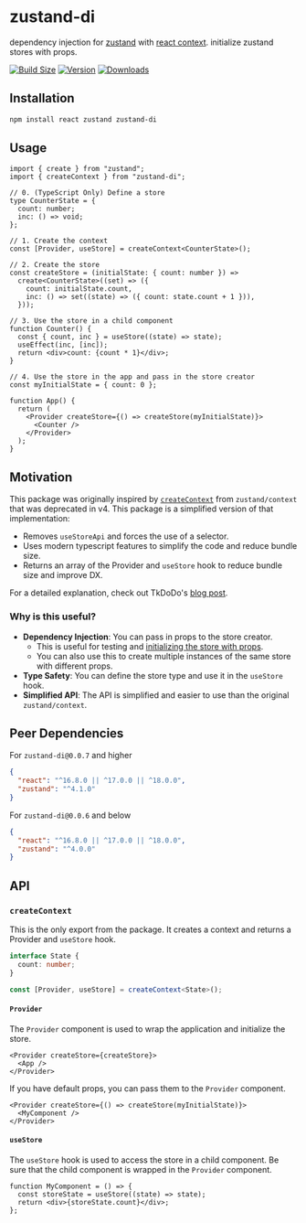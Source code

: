# zustand-di

dependency injection for [zustand](https://github.com/pmndrs/zustand) with [react context](https://react.dev/learn/passing-data-deeply-with-context). initialize zustand stores with props.

[![Build Size](https://img.shields.io/bundlephobia/minzip/zustand-di?label=bundle%20size&style=flat&colorA=000000&colorB=000000)](https://bundlephobia.com/result?p=zustand-di)
[![Version](https://img.shields.io/npm/v/zustand-di?style=flat&colorA=000000&colorB=000000)](https://www.npmjs.com/package/zustand-di)
[![Downloads](https://img.shields.io/npm/dt/zustand-di?style=flat&colorA=000000&colorB=000000)](https://www.npmjs.com/package/zustand-di)

## Installation

```bash
npm install react zustand zustand-di
```

## Usage

```tsx
import { create } from "zustand";
import { createContext } from "zustand-di";

// 0. (TypeScript Only) Define a store
type CounterState = {
  count: number;
  inc: () => void;
};

// 1. Create the context
const [Provider, useStore] = createContext<CounterState>();

// 2. Create the store
const createStore = (initialState: { count: number }) =>
  create<CounterState>((set) => ({
    count: initialState.count,
    inc: () => set((state) => ({ count: state.count + 1 })),
  }));

// 3. Use the store in a child component
function Counter() {
  const { count, inc } = useStore((state) => state);
  useEffect(inc, [inc]);
  return <div>count: {count * 1}</div>;
}

// 4. Use the store in the app and pass in the store creator
const myInitialState = { count: 0 };

function App() {
  return (
    <Provider createStore={() => createStore(myInitialState)}>
      <Counter />
    </Provider>
  );
}
```

## Motivation

This package was originally inspired by [`createContext`](https://github.com/pmndrs/zustand/blob/main/src/context.ts) from `zustand/context` that was deprecated in v4. This package is a simplified version of that implementation:

- Removes `useStoreApi` and forces the use of a selector.
- Uses modern typescript features to simplify the code and reduce bundle size.
- Returns an array of the Provider and `useStore` hook to reduce bundle size and improve DX.

For a detailed explanation, check out TkDoDo's [blog post](https://tkdodo.eu/blog/zustand-and-react-context).

### Why is this useful?

- **Dependency Injection**: You can pass in props to the store creator.
  - This is useful for testing and [initializing the store with props](https://github.com/pmndrs/zustand/blob/main/docs/guides/initialize-state-with-props.md).
  - You can also use this to create multiple instances of the same store with different props.
- **Type Safety**: You can define the store type and use it in the `useStore` hook.
- **Simplified API**: The API is simplified and easier to use than the original `zustand/context`.

## Peer Dependencies

For `zustand-di@0.0.7` and higher

```json
{
  "react": "^16.8.0 || ^17.0.0 || ^18.0.0",
  "zustand": "^4.1.0"
}
```

For `zustand-di@0.0.6` and below

```json
{
  "react": "^16.8.0 || ^17.0.0 || ^18.0.0",
  "zustand": "^4.0.0"
}
```

## API

### `createContext`

This is the only export from the package. It creates a context and returns a Provider and `useStore` hook.

```ts
interface State {
  count: number;
}

const [Provider, useStore] = createContext<State>();
```

#### `Provider`

The `Provider` component is used to wrap the application and initialize the store.

```tsx
<Provider createStore={createStore}>
  <App />
</Provider>
```

If you have default props, you can pass them to the `Provider` component.

```tsx
<Provider createStore={() => createStore(myInitialState)}>
  <MyComponent />
</Provider>
```

#### `useStore`

The `useStore` hook is used to access the store in a child component. Be sure that the child component is wrapped in the `Provider` component.


```tsx
function MyComponent = () => {
  const storeState = useStore((state) => state);
  return <div>{storeState.count}</div>;
};
```